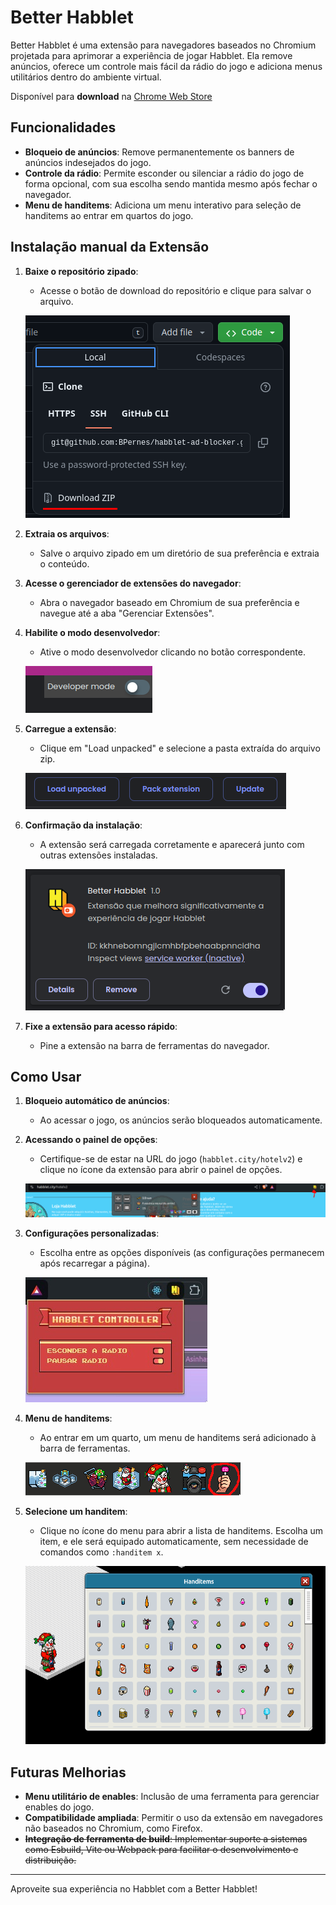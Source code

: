 # Better Habblet

Better Habblet é uma extensão para navegadores baseados no Chromium projetada para aprimorar a experiência de jogar Habblet. Ela remove anúncios, oferece um controle mais fácil da rádio do jogo e adiciona menus utilitários dentro do ambiente virtual.

Disponível para **download** na [Chrome Web Store](https://chromewebstore.google.com/detail/ahcaafmfhjcclbodmiibeeldpmepfeki?utm_source=item-share-cb)

## Funcionalidades

- **Bloqueio de anúncios**: Remove permanentemente os banners de anúncios indesejados do jogo.
- **Controle da rádio**: Permite esconder ou silenciar a rádio do jogo de forma opcional, com sua escolha sendo mantida mesmo após fechar o navegador.
- **Menu de handitems**: Adiciona um menu interativo para seleção de handitems ao entrar em quartos do jogo.

## Instalação manual da Extensão

1. **Baixe o repositório zipado**:
   - Acesse o botão de download do repositório e clique para salvar o arquivo.
   
   ![Botão de download](.github/step-1.png)

2. **Extraia os arquivos**:
   - Salve o arquivo zipado em um diretório de sua preferência e extraia o conteúdo.

3. **Acesse o gerenciador de extensões do navegador**:
   - Abra o navegador baseado em Chromium de sua preferência e navegue até a aba "Gerenciar Extensões".

4. **Habilite o modo desenvolvedor**:
   - Ative o modo desenvolvedor clicando no botão correspondente.
   
   ![Botão do modo desenvolvedor](.github/step-2.png)

5. **Carregue a extensão**:
   - Clique em "Load unpacked" e selecione a pasta extraída do arquivo zip.
   
   ![Três botões selecionáveis](.github/step-3.png)

6. **Confirmação da instalação**:
   - A extensão será carregada corretamente e aparecerá junto com outras extensões instaladas.
   
   ![Detalhes da extensão](.github/step-4.png)

7. **Fixe a extensão para acesso rápido**:
   - Pine a extensão na barra de ferramentas do navegador.

## Como Usar

1. **Bloqueio automático de anúncios**:
   - Ao acessar o jogo, os anúncios serão bloqueados automaticamente.

2. **Acessando o painel de opções**:
   - Certifique-se de estar na URL do jogo (`habblet.city/hotelv2`) e clique no ícone da extensão para abrir o painel de opções.
   
   ![Abrir painel de opções](.github/step-5.png)

3. **Configurações personalizadas**:
   - Escolha entre as opções disponíveis (as configurações permanecem após recarregar a página).
   
   ![Painel de opções](.github/step-6.png)

4. **Menu de handitems**:
   - Ao entrar em um quarto, um menu de handitems será adicionado à barra de ferramentas.
   
   ![Menu de handitems](.github/step-7.png)

5. **Selecione um handitem**:
   - Clique no ícone do menu para abrir a lista de handitems. Escolha um item, e ele será equipado automaticamente, sem necessidade de comandos como `:handitem x`.
   
   ![Seleção de handitems](.github/step-8.png)

## Futuras Melhorias

- **Menu utilitário de enables**: Inclusão de uma ferramenta para gerenciar enables do jogo.
- **Compatibilidade ampliada**: Permitir o uso da extensão em navegadores não baseados no Chromium, como Firefox.
- ~~**Integração de ferramenta de build**: Implementar suporte a sistemas como Esbuild, Vite ou Webpack para facilitar o desenvolvimento e distribuição.~~

---

Aproveite sua experiência no Habblet com a Better Habblet!
